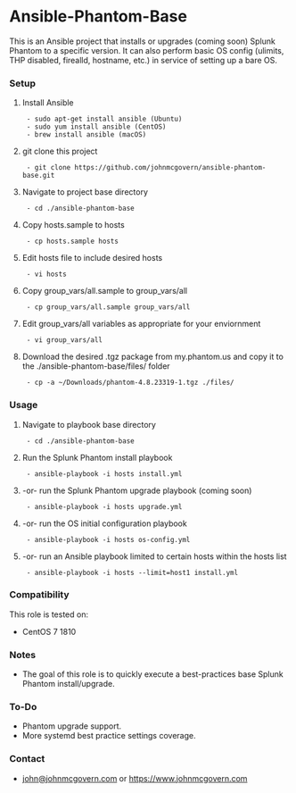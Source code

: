 # Ansible-Phantom-Base

This is an Ansible project that installs or upgrades (coming soon) Splunk Phantom to a specific version. It can also perform basic OS config (ulimits, THP disabled, firealld, hostname, etc.) in service of setting up a bare OS.


### Setup

1. Install Ansible
 
		- sudo apt-get install ansible (Ubuntu) 
		- sudo yum install ansible (CentOS)
		- brew install ansible (macOS)

2. git clone this project

		- git clone https://github.com/johnmcgovern/ansible-phantom-base.git	
	
3. Navigate to project base directory

		- cd ./ansible-phantom-base		

4. Copy hosts.sample to hosts

		- cp hosts.sample hosts

5. Edit hosts file to include desired hosts

		- vi hosts
	
6. Copy group_vars/all.sample to group_vars/all

		- cp group_vars/all.sample group_vars/all

7. Edit group_vars/all variables as appropriate for your enviornment

		- vi group_vars/all

8. Download the desired .tgz package from my.phantom.us and copy it to the ./ansible-phantom-base/files/ folder

		- cp -a ~/Downloads/phantom-4.8.23319-1.tgz ./files/	


### Usage
	
1. Navigate to playbook base directory

		- cd ./ansible-phantom-base
	
2. Run the Splunk Phantom install playbook

		- ansible-playbook -i hosts install.yml

3. -or- run the Splunk Phantom upgrade playbook (coming soon)

		- ansible-playbook -i hosts upgrade.yml

4. -or- run the OS initial configuration playbook

		- ansible-playbook -i hosts os-config.yml

5. -or- run an Ansible playbook limited to certain hosts within the hosts list

		- ansible-playbook -i hosts --limit=host1 install.yml


### Compatibility

This role is tested on:

- CentOS 7 1810


### Notes

- The goal of this role is to quickly execute a best-practices base Splunk Phantom install/upgrade.


### To-Do

- Phantom upgrade support.
- More systemd best practice settings coverage.


### Contact

- john@johnmcgovern.com or https://www.johnmcgovern.com
